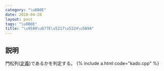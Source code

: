 ```yaml
---
category: "\u8B0E"
date: 2018-04-28
layout: post
tags: "\u8B0E"
title: "\u9580\u677E\u5217\u5224\u5B9A"
---
```


## 説明
門松列([定義](https://yukicoder.me/problems/220))であるかを判定する。
{% include a.html code="kado.cpp" %}